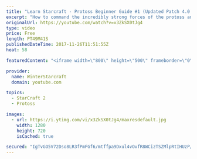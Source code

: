 ```yaml
---
title: "Learn Starcraft - Protoss Beginner Guide #1 (Updated Patch 4.0 FREE TO PLAY)"
excerpt: "How to command the incredibly strong forces of the protoss and cover weaknesses against the other inferior races. Updated for patch 4.0! This guide is not intended for COMPLETELY new players, but those who have played several games/campaign missions and grasp the very basics."
originalUrl: https://youtube.com/watch?v=x3ZkSX0tJg4
type: video
price: Free
length: PT49M41S
publishedDateTime: 2017-11-26T11:51:55Z
heat: 58

featuredContent: "<iframe width=\"800\" height=\"500\" frameborder=\"0\" src=\"https://www.youtube.com/embed/x3ZkSX0tJg4\" allow=\"accelerometer; autoplay; encrypted-media; gyroscope; picture-in-picture\" allowfullscreen></iframe>"

provider:
  name: WinterStarcraft
  domain: youtube.com

topics:
  - StarCraft 2
  - Protoss

images:
  - url: https://i.ytimg.com/vi/x3ZkSX0tJg4/maxresdefault.jpg
    width: 1280
    height: 720
    isCached: true

secured: "IgTvGO5V72Dso8LR3fPmFGf6/mtffpa9Dxul4vOvfR8WCizTSZMlpRtIHUzP/vlJVaSsLT5SHgCxjnz2ok5mqejuM1Oan817qB1hVqoTkVqEQhhikgkKrAXcij/jMVb565tppwVVCQwOKA27u0I30uDPBqVZ+TmirHUe/6dL6/Pw0Wx+VZJwZRnHn0FY3Unxq37iLGogz8PeD1RHKsEtt8o5a1WZjdeQWh7NnSWPX7ZL6mLM15k7LAdODixk9w2axZV+3Qj0L08Tv3GxZoBRCEXuNDUY39chQBnVgPcFzeDKZxEifrMekmq8w7KebId26AbW3ywwHgFVf71na+zdlZTl8CGKO/xy1rm73WLk95nBuBEM9iftGDjZdq8g1sFs5OnaoJbb6qk+LOMXh51daL3xCPW8Knf7eAkeft6ayQ8UDXDQYsXbTq6HynYR4hPO;WrhU1RvVvFfAsiBAVtXVxA=="
---
```


